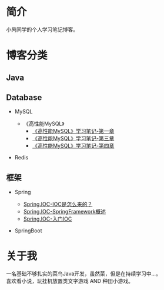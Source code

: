 # 简介
小呙同学的个人学习笔记博客。

# 博客分类
## Java


## Database
- MySQL
   - 《高性能MySQL》
      - [《高性能MySQL》学习笔记-第一章](https://github.com/ClassmateGuo/blog/issues/1)
      - [《高性能MySQL》学习笔记-第三章](https://github.com/ClassmateGuo/blog/issues/2)
      - [《高性能MySQL》学习笔记-第四章](https://github.com/ClassmateGuo/blog/issues/3)
      
- Redis
      
## 框架
- Spring
   - [Spring.IOC-IOC是怎么来的？](https://github.com/ClassmateGuo/blog/issues/4)
   - [Spring.IOC-SpringFramework概述](https://github.com/ClassmateGuo/blog/issues/5)
   - [Spring.IOC-入门IOC](https://github.com/ClassmateGuo/blog/issues/6)
   
- SpringBoot



# 关于我
一名基础不够扎实的菜鸟Java开发，虽然菜，但是在持续学习中...。<br>
喜欢看小说，玩挂机放置类文字游戏 AND 种田小游戏。
